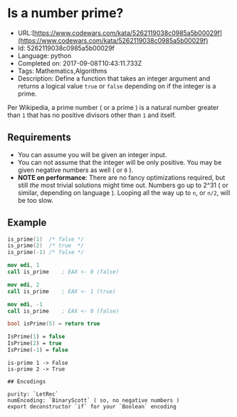 # Is a number prime?

 - URL:[https://www.codewars.com/kata/5262119038c0985a5b00029f](https://www.codewars.com/kata/5262119038c0985a5b00029f)
 - Id: 5262119038c0985a5b00029f
 - Language: python
 - Completed on: 2017-09-08T10:43:11.733Z
 - Tags: Mathematics,Algorithms
 - Description:
Define a function that takes an integer argument and returns a logical value `true` or `false` depending on if the integer is a prime.

Per Wikipedia, a prime number ( or a prime ) is a natural number greater than `1` that has no positive divisors other than `1` and itself.

## Requirements

* You can assume you will be given an integer input.
* You can not assume that the integer will be only positive. You may be given negative numbers as well ( or `0` ).
* **NOTE on performance**: There are no fancy optimizations required, but still _the_ most trivial solutions might time out. Numbers go up to 2^31 ( or similar, depending on language ). Looping all the way up to `n`, or `n/2`, will be too slow.

## Example

```c
is_prime(1)  /* false */
is_prime(2)  /* true  */
is_prime(-1) /* false */
```
```nasm    
mov edi, 1
call is_prime    ; EAX <- 0 (false)

mov edi, 2
call is_prime    ; EAX <- 1 (true)

mov edi, -1
call is_prime    ; EAX <- 0 (false)
```
```c++
bool isPrime(5) = return true
```
```pascal
IsPrime(1) = false
IsPrime(2) = true
IsPrime(-1) = false
```
```lambdacalc
is-prime 1 -> False
is-prime 2 -> True
```

~~~if:lambdacalc
## Encodings

purity: `LetRec`  
numEncoding: `BinaryScott` ( so, no negative numbers )  
export deconstructor `if` for your `Boolean` encoding  
~~~
